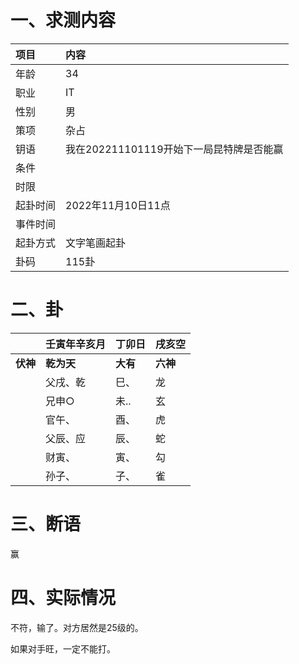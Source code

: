 # 一、求测内容

| 项目     | 内容                                     |
| :------- | :--------------------------------------- |
| 年龄     | 34                                       |
| 职业     | IT                                       |
| 性别     | 男                                       |
| 策项     | 杂占                                     |
| 钥语     | 我在202211101119开始下一局昆特牌是否能赢 |
| 条件     |                                          |
| 时限     |                                          |
| 起卦时间 | 2022年11月10日11点                       |
| 事件时间 |                                          |
| 起卦方式 | 文字笔画起卦                             |
| 卦码     | 115卦                                    |

# 二、卦

|                | 壬寅年辛亥月     | 丁卯日         | 戌亥空         |
| :------------- | :--------------- | :------------- | :------------- |
| **伏神** | **乾为天** | **大有** | **六神** |
|                | 父戌、乾         | 巳、           | 龙             |
|                | 兄申○           | 未..           | 玄             |
|                | 官午、           | 酉、           | 虎             |
|                | 父辰、应         | 辰、           | 蛇             |
|                | 财寅、           | 寅、           | 勾             |
|                | 孙子、           | 子、           | 雀             |

# 三、断语

赢

# 四、实际情况

不符，输了。对方居然是25级的。

如果对手旺，一定不能打。
